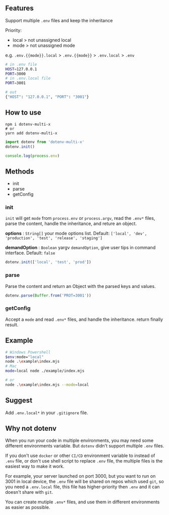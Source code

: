 ## Features

Support multiple `.env` files and keep the inheritance

Priority:

- local > not unassigned local
- mode > not unassigned mode

e.g. `.env.{{mode}}.local` > `.env.{{mode}}` > `.env.local` > `.env`

```bash
# in .env file
HOST=127.0.0.1
PORT=3000
# in .env.local file
PORT=3001

# out
{"HOST": "127.0.0.1", "PORT": "3001"}
```

## How to use

```shell
npm i dotenv-multi-x
# or
yarn add dotenv-multi-x
```

```javascript
import dotenv from 'dotenv-multi-x'
dotenv.init()

console.log(process.env)
```

## Methods

- init
- parse
- getConfig

### init

`init` will get `mode` from `process.env` or `process.argv`, read the `.env*` files, parse the content, handle the inheritance, and reture an object.

**options** : `String[]` your mode options list. Default: `['local', 'dev', 'production', 'test', 'release', 'staging']`

**demandOption** : `Boolean` yargv `demandOption`, give user tips in command interface. Default: `false`

```javascript
dotenv.init(['local', 'test', 'prod'])
```

### parse

Parse the content and return an Object with the parsed keys and values.

```javascript
dotenv.parse(Buffer.from('PROT=3001'))
```

### getConfig

Accept a `mode` and read `.env*` files, and handle the inheritance. return finally result.

## Example

```bash
# Windows Powershell
$env:mode="local"
node .\example\index.mjs
# Mac
mode=local node ./example/index.mjs

# or
node .\example\index.mjs --mode=local
```

## Suggest

Add `.env.local*` in your `.gitignore` file.

## Why not dotenv

When you run your code in multiple environments, you may need some different environments variable. But `dotenv` didn't support multiple `.env` files.

If you don't use `docker` or other `CI/CD` environment variable to instead of `.env` file, or don't use shell script to replace `.env` file, the multiple files is the easiest way to make it work.

For example, your server launched on port 3000, but you want to run on 3001 in local device, the `.env` file will be shared on repos which used `git`, so you need a `.env.local` file, this file has higher-priority then `.env` and it can doesn't share with `git`.

You can create mutiple `.env*` files, and use them in different environments as easier as possible.
